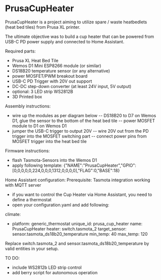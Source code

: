 # PrusaCupHeater

PrusaCupHeater is a project aiming to utilize spare / waste heatbedlets (heat bed tiles) from Prusa XL printer. 

The ultimate objective was to build a cup heater that can be powered from USB-C PD power supply and connected to Home Assistant. 

Required parts:

* Prusa XL Heat Bed Tile
* Wemos D1 Mini ESP8266 module (or similar)
* DS18B20 temperature sensor (or any alternative)
* power MOSFET/PWM breakout board
* USB-C PD Trigger with 20V out support
* DC-DC step-down converter (at least 24V input, 5V output)
* optional: 3 LED strip WS2812B
* 3D Printed box


Assembly instructions:
- wire up the modules as per diagram below
-- DS18B20 to D7 on Wemos D1, glue the sensor to the bottom of the heat bed tile
-- power MOSFET module to D1 on Wemos D1
- jumper the USB-C trigger to output 20V
-- wire 20V out from the PD trigger into the MOSFET switching part
-- connect power pins from MOSFET trigger into the heat bed tile

Firmware instructions:
- flash Tasmota-Sensors into the Wemos D1
- apply following template: {"NAME":"PrusaCupHeater","GPIO":[0,0,0,0,0,224,0,0,0,1312,0,0,0,0],"FLAG":0,"BASE":18}

Home Assistant configuration:
Prerequisite: Tasmota integration working with MQTT server
- if you want to control the Cup Heater via Home Assistant, you need to define a thermostat
- open your configuration.yaml and add following:

climate:
  - platform: generic_thermostat
    unique_id: prusa_cup_heater
    name: PrusaCupHeater
    heater: switch.tasmota_2
    target_sensor: sensor.tasmota_ds18b20_temperature
    min_temp: 40
    max_temp: 120

Replace switch.tasmota_2 and sensor.tasmota_ds18b20_temperature by valid entities in your setup. 


TO DO:
- include WS2812b LED strip control
- add berry script for autonomous operation
